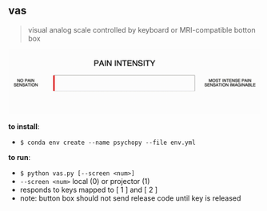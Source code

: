 ## vas
> visual analog scale controlled by keyboard or MRI-compatible botton box

<img src='vas.gif' width='550'>

**to install**:  
- `$ conda env create --name psychopy --file env.yml`

**to run**:  
- `$ python vas.py [--screen <num>]`
-  `--screen <num>` local (0) or projector (1)
- responds to keys mapped to [ 1 ] and [ 2 ]
- note: button box should not send release code until key is released

